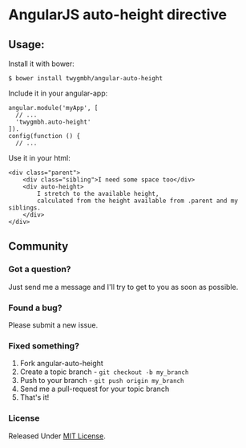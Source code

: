 # AngularJS auto-height directive

## Usage:


Install it with bower:

```
$ bower install twygmbh/angular-auto-height
```

Include it in your angular-app:

```
angular.module('myApp', [
  // ...
  'twygmbh.auto-height'
]).
config(function () {
  // ...
```

Use it in your html:

```
<div class="parent">
    <div class="sibling">I need some space too</div>
    <div auto-height>
        I stretch to the available height,
        calculated from the height available from .parent and my siblings.
    </div>
</div>
```

## Community

### Got a question?

Just send me a message and I'll try to get to you as soon as possible.

### Found a bug?

Please submit a new issue.

### Fixed something?

1. Fork angular-auto-height
2. Create a topic branch - `git checkout -b my_branch`
3. Push to your branch - `git push origin my_branch`
4. Send me a pull-request for your topic branch
5. That's it!

### License

Released Under [MIT License](https://github.com/twygmbh/angular-auto-height/blob/master/LICENSE).
